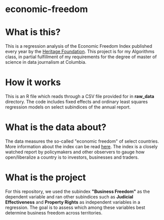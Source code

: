 # economic-freedom

# What is this?

This is a regression analysis of the Economic Freedom Index published every year by the [Heritage Foundation](https://www.heritage.org/index/).
This project is for my Algorithms class, in partial fulfillment of my requirements for the degree of master of science in data journalism at Columbia.

# How it works

This is an R file which reads through a CSV file provided for in **raw_data** directory. The code includes fixed effects and ordinary least squares
regression models on select subindices of the annual report.

# What is the data about?

The data measures the so-called "economic freedom" of select countries. More information about the index can be read [here](https://www.heritage.org/index/about). The index is a closely watched report by policymakers and other observers to gauge how open/liberalize a country is
to investors, businesses and traders.

# What is the project

For this repository, we used the subindex **"Business Freedom"** as the dependent variable and ran other subindices such as **Judicial Effectiveness** and
**Property Rights** as independent variables in a regression. The goal is to assess which among these variables best determine business freedom across
territories.

